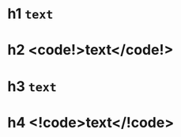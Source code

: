 <!-- TOC -->

# h1 <code>text</code>

# h2 <code!>text</code!>

# h3 <code >text</code >

# h4 <!code>text</!code>
